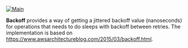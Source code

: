 [![Main](https://github.com/flowerinthenight/zbackoff/actions/workflows/main.yml/badge.svg)](https://github.com/flowerinthenight/zbackoff/actions/workflows/main.yml)

**Backoff** provides a way of getting a jittered backoff value (nanoseconds) for operations that needs to do sleeps with backoff between retries. The implementation is based on https://www.awsarchitectureblog.com/2015/03/backoff.html.
